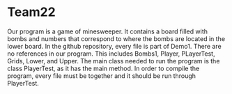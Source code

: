 # Team22
Our program is a game of minesweeper. It contains a board filled with bombs and numbers that correspond to where the bombs are located in the 
lower board.
In the github repository, every file is part of Demo1. 
There are no references in our program.
This includes Bombs1, Player, PLayerTest, Grids, Lower, and Upper.
The main class needed to run the program is the class PlayerTest, as it has the main method. 
In order to compile the program, every file must be together and it should be run through PlayerTest.
